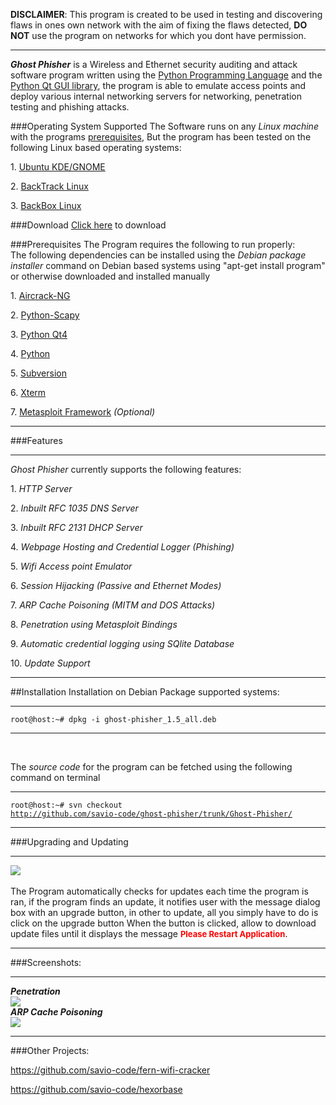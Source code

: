<b>DISCLAIMER</b>: This program is created to be used in testing and discovering flaws in ones own network with the aim of fixing the flaws detected, <b>DO NOT</b> use the program on networks for which you dont have permission.
<hr/> 

<i><b>Ghost Phisher</b></i> is a Wireless and Ethernet security auditing and attack software program written using the <a href="http://www.python.org/">Python Programming Language</a> and the <a href="http://www.riverbankcomputing.co.uk/software/pyqt/intro">Python Qt GUI library</a>, the program is able to emulate access points and deploy various internal networking servers for networking, penetration testing and phishing attacks.

###Operating System Supported
The Software runs on any <i>Linux machine</i> with the programs <a href="#prerequisites">prerequisites</a>, But the program has been tested on the following Linux based operating systems:
<p>1. <a href="http://www.ubuntu.com/">Ubuntu KDE/GNOME</a></p>
<p>2. <a href="http://www.backtrack-linux.org/">BackTrack Linux</a></p>
<p>3. <a href="http://www.backbox.org/">BackBox Linux</a></p>

###Download
<a href="https://github.com/savio-code/downloads/raw/master/Ghost-Phisher_1.6_all.deb">Click here</a> to download


###Prerequisites
The Program requires the following to run properly:<br>
The following dependencies can be installed using the <i>Debian package installer</i> command on Debian based systems using "apt-get install program" or otherwise downloaded
and installed manually
<p>1. <a href="http://www.aircrack-ng.org/">Aircrack-NG</a></li>
<p>2. <a href="http://www.secdev.org/projects/scapy/">Python-Scapy</a></li>
<p>3. <a href="http://www.riverbankcomputing.co.uk/software/pyqt/intro">Python Qt4</a></li>
<p>4. <a href="http://www.python.org/">Python</a></li>
<p>5. <a href="http://subversion.tigris.org/">Subversion</a></li>
<p>6. <a href="http://invisible-island.net/xterm/">Xterm</a></li>
<p>7. <a href="http://www.metasploit.com/">Metasploit Framework</a> <i>(Optional)</i></li>
<hr>

###Features
<hr>
<i>Ghost Phisher</i> currently supports the following features:

<p>1. <i>HTTP Server</i></li>
<p>2. <i>Inbuilt RFC 1035 DNS Server</i></li>
<p>3. <i>Inbuilt RFC 2131 DHCP Server</i></li>
<p>4. <i>Webpage Hosting and Credential Logger (Phishing)</i></li>
<p>5. <i>Wifi Access point Emulator</i></li>
<p>6. <i>Session Hijacking (Passive and Ethernet Modes)</i></li>
<p>7. <i>ARP Cache Poisoning (MITM and DOS Attacks)</i></li>
<p>8. <i>Penetration using Metasploit Bindings</i></li>
<p>9. <i>Automatic credential logging using SQlite Database</i></li>
<p>10. <i>Update Support</i></li>

<hr>

##Installation
Installation on Debian Package supported systems:
<br><hr>
<code>root@host:~# dpkg -i ghost-phisher_1.5_all.deb</code>
<hr><br>

The <i>source code</i> for the program can be fetched using the following command on terminal
<br><hr>
<code>root@host:~# svn checkout http://github.com/savio-code/ghost-phisher/trunk/Ghost-Phisher/</code>
<hr>

###Upgrading and Updating
<hr>
<img src="http://savio-project-images.googlecode.com/files/update2.PNG" align="middle">
<br><br>
The Program automatically checks for updates each time the program is ran, if the program finds an update, it notifies
user with the message dialog box with an upgrade button, in other to update, all you simply have to do is click on the upgrade button
When the button is clicked, allow to download update files until it displays the message <b><font color="red" size="2pt">Please Restart Application</font></b>.
<hr>

###Screenshots:</h3>
<hr>
<i><b>Penetration</b></i>
<br>

<img src="http://savio-project-images.googlecode.com/files/metasploit_binding.PNG">

<br>
<i><b>ARP Cache Poisoning</b></i>
<br>

<img src="http://savio-project-images.googlecode.com/files/arp_poisoning.PNG">

<hr>


###Other Projects:

https://github.com/savio-code/fern-wifi-cracker

https://github.com/savio-code/hexorbase
